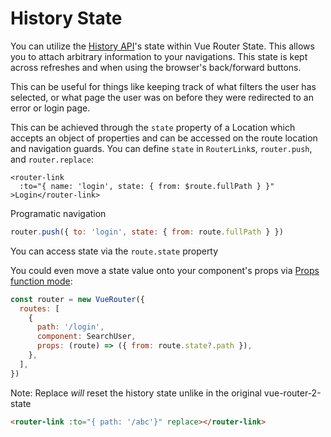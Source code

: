 # History State

You can utilize the [History API](https://developer.mozilla.org/en-US/docs/Web/API/History_API)'s state within Vue Router State. This allows you to attach arbitrary information to your navigations. This state is kept across refreshes and when using the browser's back/forward buttons.

This can be useful for things like keeping track of what filters the user has selected, or what page the user was on before they were redirected to an error or login page.

This can be achieved through the `state` property of a Location which accepts an object of properties and can be accessed on the route location and navigation guards. You can define `state` in `RouterLink`s, `router.push`, and `router.replace`:

```vue
<router-link
  :to="{ name: 'login', state: { from: $route.fullPath } }"
>Login</router-link>
```

Programatic navigation

```js
router.push({ to: 'login', state: { from: route.fullPath } })
```

You can access state via the `route.state` property

You could even move a state value onto your component's props via [Props function mode](../essentials/passing-props.html#function-mode):

```js
const router = new VueRouter({
  routes: [
    {
      path: '/login',
      component: SearchUser,
      props: (route) => ({ from: route.state?.path }),
    },
  ],
})
```

Note: Replace _will_ reset the history state unlike in the original vue-router-2-state

```html
<router-link :to="{ path: '/abc'}" replace></router-link>
```
